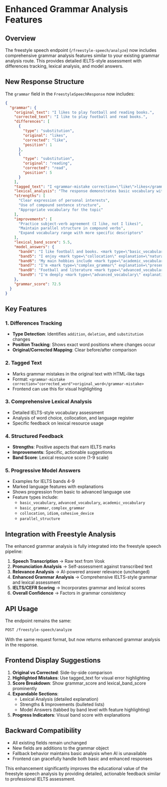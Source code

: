 # Enhanced Grammar Analysis Features

## Overview

The freestyle speech endpoint (`/freestyle-speech/analyze`) now includes comprehensive grammar analysis features similar to your existing grammar analysis route. This provides detailed IELTS-style assessment with differences tracking, lexical analysis, and model answers.

## New Response Structure

The `grammar` field in the `FreestyleSpeechResponse` now includes:

```json
{
  "grammar": {
    "original_text": "I likes to play football and reading books.",
    "corrected_text": "I like to play football and read books.",
    "differences": [
      {
        "type": "substitution",
        "original": "likes",
        "corrected": "like",
        "position": 1
      },
      {
        "type": "substitution", 
        "original": "reading",
        "corrected": "read",
        "position": 5
      }
    ],
    "tagged_text": "I <grammar-mistake correction=\"like\">likes</grammar-mistake> to play football and <grammar-mistake correction=\"read\">reading</grammar-mistake> books.",
    "lexical_analysis": "The response demonstrates basic vocabulary with some grammatical errors. The speaker uses simple present tense structures but shows inconsistency in subject-verb agreement and parallel structure in compound verbs.",
    "strengths": [
      "Clear expression of personal interests",
      "Use of compound sentence structure",
      "Appropriate vocabulary for the topic"
    ],
    "improvements": [
      "Practice subject-verb agreement (I like, not I likes)",
      "Maintain parallel structure in compound verbs",
      "Expand vocabulary range with more specific descriptors"
    ],
    "lexical_band_score": 5.5,
    "model_answers": {
      "band4": "I like football and books. <mark type=\"basic_vocabulary\" explanation=\"simple word choice\">Football</mark> is <mark type=\"basic_grammar\" explanation=\"simple present tense\">good</mark>...",
      "band5": "I enjoy <mark type=\"collocation\" explanation=\"natural word pairing\">playing football</mark> and <mark type=\"parallel_structure\" explanation=\"consistent verb forms\">reading books</mark>...",
      "band6": "My main hobbies include <mark type=\"academic_vocabulary\" explanation=\"formal register\">engaging in</mark> football and <mark type=\"cohesive_device\" explanation=\"linking words\">additionally</mark> reading...",
      "band7": "I'm <mark type=\"complex_grammar\" explanation=\"present continuous for ongoing activities\">particularly passionate about</mark> football because it <mark type=\"advanced_vocabulary\" explanation=\"sophisticated word choice\">provides</mark> both <mark type=\"complex_grammar\" explanation=\"correlative conjunctions\">physical exercise and social interaction</mark>...",
      "band8": "Football and literature <mark type=\"advanced_vocabulary\" explanation=\"sophisticated noun choice\">constitute</mark> my primary leisure pursuits. <mark type=\"complex_grammar\" explanation=\"reduced relative clause\">Playing football</mark> offers <mark type=\"idiom\" explanation=\"natural expression\">an outlet for</mark> stress while <mark type=\"academic_vocabulary\" explanation=\"formal vocabulary\">simultaneously fostering</mark> teamwork skills...",
      "band9": "I'm deeply <mark type=\"advanced_vocabulary\" explanation=\"sophisticated intensifier\">immersed in</mark> football and literary pursuits, both of which <mark type=\"complex_grammar\" explanation=\"non-defining relative clause\">serve distinct yet complementary purposes</mark> in my life. Football <mark type=\"academic_vocabulary\" explanation=\"formal verb choice\">facilitates</mark> both cardiovascular fitness and <mark type=\"advanced_vocabulary\" explanation=\"sophisticated noun phrase\">social cohesion</mark>..."
    },
    "grammar_score": 72.5
  }
}
```

## Key Features

### 1. Differences Tracking
- **Type Detection**: Identifies `addition`, `deletion`, and `substitution` changes
- **Position Tracking**: Shows exact word positions where changes occur
- **Original/Corrected Mapping**: Clear before/after comparison

### 2. Tagged Text
- Marks grammar mistakes in the original text with HTML-like tags
- Format: `<grammar-mistake correction="corrected_word">original_word</grammar-mistake>`
- Frontend can use this for visual highlighting

### 3. Comprehensive Lexical Analysis
- Detailed IELTS-style vocabulary assessment
- Analysis of word choice, collocation, and language register
- Specific feedback on lexical resource usage

### 4. Structured Feedback
- **Strengths**: Positive aspects that earn IELTS marks
- **Improvements**: Specific, actionable suggestions
- **Band Score**: Lexical resource score (1-9 scale)

### 5. Progressive Model Answers
- Examples for IELTS bands 4-9
- Marked language features with explanations
- Shows progression from basic to advanced language use
- Feature types include:
  - `basic_vocabulary`, `advanced_vocabulary`, `academic_vocabulary`
  - `basic_grammar`, `complex_grammar`
  - `collocation`, `idiom`, `cohesive_device`
  - `parallel_structure`

## Integration with Freestyle Analysis

The enhanced grammar analysis is fully integrated into the freestyle speech pipeline:

1. **Speech Transcription** → Raw text from Vosk
2. **Pronunciation Analysis** → Self-assessment against transcribed text  
3. **Relevance Analysis** → AI-powered answer relevance (unchanged)
4. **Enhanced Grammar Analysis** → Comprehensive IELTS-style grammar and lexical assessment
5. **IELTS/CEFR Scoring** → Incorporates grammar and lexical scores
6. **Overall Confidence** → Factors in grammar consistency

## API Usage

The endpoint remains the same:

```bash
POST /freestyle-speech/analyze
```

With the same request format, but now returns enhanced grammar analysis in the response.

## Frontend Display Suggestions

1. **Original vs Corrected**: Side-by-side comparison
2. **Highlighted Mistakes**: Use tagged_text for visual error highlighting
3. **Score Breakdown**: Show grammar_score and lexical_band_score prominently
4. **Expandable Sections**: 
   - Lexical Analysis (detailed explanation)
   - Strengths & Improvements (bulleted lists)
   - Model Answers (tabbed by band level with feature highlighting)
5. **Progress Indicators**: Visual band score with explanations

## Backward Compatibility

- All existing fields remain unchanged
- New fields are additions to the grammar object
- Fallback behavior maintains basic analysis when AI is unavailable
- Frontend can gracefully handle both basic and enhanced responses

This enhancement significantly improves the educational value of the freestyle speech analysis by providing detailed, actionable feedback similar to professional IELTS assessment. 